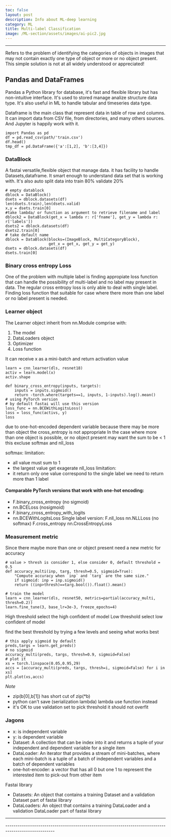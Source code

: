 ```yaml
---
toc: false
layout: post
description: Info about ML-deep learning
category: ML
title: Multi-label Classification
image: /ML-section/assets/images/ai-pic2.jpg
---
```

<!-- ![]({{page.image | relative_url}}) -->

---

Refers to the problem of identifying the categories of objects in images that may not contain exactly one type of object or more or no object present. This simple solution is not at all widely understood or appreciated! 


## Pandas and DataFrames

Pandas a Python library for database, it's fast and flexible library but has non-intuitive interface. It's used to stored manage analize structure data type. It's also useful in ML to handle tabular and timeseries data type.

Dataframe is the main class that represent data in table of row and columns. It can import data from CSV file, from directories, and many others sources. And Jupyter is happily work with it.
```
import Pandas as pd
df = pd.read_csv(path/'train.csv')
df.head()
tmp_df = pd.DataFrame({'a':[1,2], 'b':[3,4]})
```


### DataBlock
A fastai versatile,flexible object that manage data.
it has facility to handle Datasets,dataframe. 
It smart enough to understand data set that is working with. It's also auto split data into train 80% validate 20%


```
# empty datablock
dblock = DataBlock()
dsets = dblock.datasets(df)
len(dsets.train),len(dsets.valid)
x,y = dsets.train[0]
#take lambda/ or function as argument to retrieve filename and label
dblock2 = DataBlock(get_x = lambda r: r['fname'], get_y = lambda r: r['labels'])
dsets2 = dblock.datasets(df)
dsets2.train[0]
# take default name
dblock = DataBlock(blocks=(ImageBlock, MultiCategoryBlock),
                   get_x = get_x, get_y = get_y)
dsets = dblock.datasets(df)
dsets.train[0]
```

### Binary cross entropy Loss 
One of the problem with multiple label is finding appropiate loss function that can handle the possibility of multi-label and no label may present in data. The regular cross entropy loss is only able to deal with single label. Finding loss function that suitable for case where there more than one label or no label present is needed.

### Learner object

The Learner object inherit from nn.Module comprise with:
1. The model
2. DataLoaders object
3. Optimizer
4. Loss function

It can receive x as a mini-batch and return activation value

```
learn = cnn_learner(dls, resnet18)
activ = learn.model(x)
activ.shape

def binary_cross_entropy(inputs, targets):
    inputs = inputs.sigmoid()
    return -torch.where(targets==1, inputs, 1-inputs).log().mean()
# using PyTorch version
# by default fastai will use this version
loss_func = nn.BCEWithLogitsLoss()
loss = loss_func(activs, y)
loss
```

due to one-hot-encoded dependent variable because there may be more than object the cross_entropy is not appropriate
In the case where more than one object is possible, or no object present may want the sum to be < 1
this excluse softmax and nll_loss

softmax: limitation:
- all value must sum to 1
- the largest value get exagerate
nll_loss limitation:
- it return only one value correspond to the single label
we need to return more than 1 label

#### Comparable PyTorch versions that work with one-hot encoding:
- F.binary_cross_entropy (no sigmoid)
- nn.BCELoss  (nosigmoid)
- F.binary_cross_entropy_with_logits
- nn.BCEWithLogitsLoss
Single label version:
F.nll_loss
nn.NLLLoss (no softmax)
F.cross_entropy
nn.CrossEntropyLoss


### Measurement metric
Since there maybe more than one or object present need a new metric for accuracy

```
# value > thresh is consider 1, else consider 0, default threshold = 0.5
def accuracy_multi(inp, targ, thresh=0.5, sigmoid=True):
    "Compute accuracy when `inp` and `targ` are the same size."
    if sigmoid: inp = inp.sigmoid()
    return ((inp>thresh)==targ.bool()).float().mean()

# train the model
learn = cnn_learner(dls, resnet50, metrics=partial(accuracy_multi, thresh=0.2))
learn.fine_tune(3, base_lr=3e-3, freeze_epochs=4)

```
High threshold select the high confident of model
Low threshold select low confident of model

find the best threshold by trying a few levels and seeing what works best
```
# this apply sigmoid by default
preds,targs = learn.get_preds()
# no sigmoid
accuracy_multi(preds, targs, thresh=0.9, sigmoid=False)
# plot it
xs = torch.linspace(0.05,0.95,29)
accs = [accuracy_multi(preds, targs, thresh=i, sigmoid=False) for i in xs]
plt.plot(xs,accs)
```



*Note*
- zip(b[0],b[1]) has short cut of zip(*b)
- python can't save (serialization lambda) lambda use function instead
- it's OK to use validation set to pick threshold it should not overfit


### Jagons
- x: is independent variable
- y: is dependent variable
- Dataset: A collection that can be index into it and returns a tuple of your independent and dependent variable for a single item
- DataLoader: An iterator that provides a stream of mini-batches, where each mini-batch is a tuple of a batch of independent variables and a batch of dependent variables
- one-hot-encoder: a vector that has all 0 but one 1 to represent the interested item to pick-out from other item



Fastai library
- Datasets: An object that contains a training Dataset and a validation Dataset part of fastai library
- DataLoaders: An object that contains a training DataLoader and a validation DataLoader part of fastai library






---
*------------------------------------------------------------------------------------------------------*
